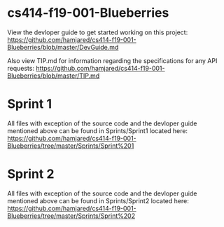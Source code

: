 # cs414-f19-001-Blueberries

View the devloper guide to get started working on this project: https://github.com/hamjared/cs414-f19-001-Blueberries/blob/master/DevGuide.md

Also view TIP.md for information regarding the specifications for any API requests: https://github.com/hamjared/cs414-f19-001-Blueberries/blob/master/TIP.md

# Sprint 1
All files with exception of the source code and the devloper guide mentioned above can be found in Sprints/Sprint1 located here: https://github.com/hamjared/cs414-f19-001-Blueberries/tree/master/Sprints/Sprint%201

# Sprint 2
All files with exception of the source code and the devloper guide mentioned above can be found in Sprints/Sprint2 located here: https://github.com/hamjared/cs414-f19-001-Blueberries/tree/master/Sprints/Sprint%202
